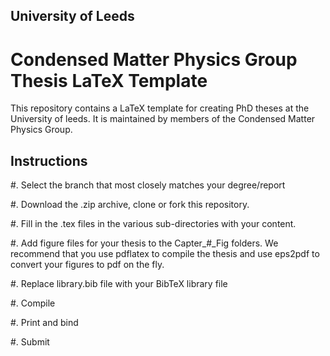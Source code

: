 University of Leeds
-------------------

Condensed Matter Physics Group Thesis LaTeX Template
====================================================

This repository contains a LaTeX template for creating PhD theses at the University of leeds. It is maintained by members of the Condensed Matter Physics Group.

Instructions
------------

#. Select the branch that most closely matches your degree/report

#. Download the .zip archive, clone or fork this repository.

#. Fill in the .tex files in the various sub-directories with your content.

#. Add figure files for your thesis to the Capter_#_Fig folders. We recommend that you use pdflatex to compile the thesis and use eps2pdf to convert
   your figures to pdf on the fly.

#. Replace library.bib file with your BibTeX library file

#. Compile

#. Print and bind

#. Submit